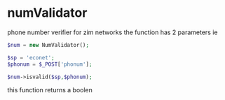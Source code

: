 # numValidator

phone number verifier for zim networks
the function has 2 parameters ie 

```php
$num = new NumValidator();

$sp = 'econet';
$phonum = $_POST['phonum'];

$num->isvalid($sp,$phonum);
```
this function returns a boolen

